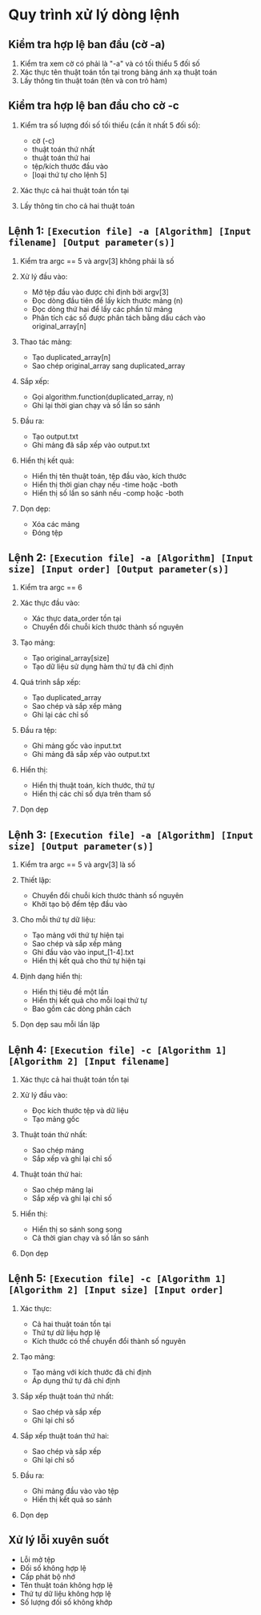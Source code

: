 # Quy trình xử lý dòng lệnh

## Kiểm tra hợp lệ ban đầu (cờ -a)
1. Kiểm tra xem cờ có phải là "-a" và có tối thiểu 5 đối số
2. Xác thực tên thuật toán tồn tại trong bảng ánh xạ thuật toán
3. Lấy thông tin thuật toán (tên và con trỏ hàm)

## Kiểm tra hợp lệ ban đầu cho cờ -c
1. Kiểm tra số lượng đối số tối thiểu (cần ít nhất 5 đối số):
   - cờ (-c)
   - thuật toán thứ nhất
   - thuật toán thứ hai  
   - tệp/kích thước đầu vào
   - [loại thứ tự cho lệnh 5]

2. Xác thực cả hai thuật toán tồn tại
3. Lấy thông tin cho cả hai thuật toán

## Lệnh 1: `[Execution file] -a [Algorithm] [Input filename] [Output parameter(s)]`
1. Kiểm tra argc == 5 và argv[3] không phải là số
2. Xử lý đầu vào:
   - Mở tệp đầu vào được chỉ định bởi argv[3]
   - Đọc dòng đầu tiên để lấy kích thước mảng (n)
   - Đọc dòng thứ hai để lấy các phần tử mảng
   - Phân tích các số được phân tách bằng dấu cách vào original_array[n]

3. Thao tác mảng:
   - Tạo duplicated_array[n]
   - Sao chép original_array sang duplicated_array

4. Sắp xếp:
   - Gọi algorithm.function(duplicated_array, n)
   - Ghi lại thời gian chạy và số lần so sánh

5. Đầu ra:
   - Tạo output.txt
   - Ghi mảng đã sắp xếp vào output.txt

6. Hiển thị kết quả:
   - Hiển thị tên thuật toán, tệp đầu vào, kích thước
   - Hiển thị thời gian chạy nếu -time hoặc -both
   - Hiển thị số lần so sánh nếu -comp hoặc -both

7. Dọn dẹp:
   - Xóa các mảng
   - Đóng tệp

## Lệnh 2: `[Execution file] -a [Algorithm] [Input size] [Input order] [Output parameter(s)]`
1. Kiểm tra argc == 6
2. Xác thực đầu vào:
   - Xác thực data_order tồn tại
   - Chuyển đổi chuỗi kích thước thành số nguyên

3. Tạo mảng:
   - Tạo original_array[size]
   - Tạo dữ liệu sử dụng hàm thứ tự đã chỉ định

4. Quá trình sắp xếp:
   - Tạo duplicated_array
   - Sao chép và sắp xếp mảng
   - Ghi lại các chỉ số

5. Đầu ra tệp:
   - Ghi mảng gốc vào input.txt
   - Ghi mảng đã sắp xếp vào output.txt

6. Hiển thị:
   - Hiển thị thuật toán, kích thước, thứ tự
   - Hiển thị các chỉ số dựa trên tham số

7. Dọn dẹp

## Lệnh 3: `[Execution file] -a [Algorithm] [Input size] [Output parameter(s)]`
1. Kiểm tra argc == 5 và argv[3] là số
2. Thiết lập:
   - Chuyển đổi chuỗi kích thước thành số nguyên
   - Khởi tạo bộ đếm tệp đầu vào

3. Cho mỗi thứ tự dữ liệu:
   - Tạo mảng với thứ tự hiện tại
   - Sao chép và sắp xếp mảng
   - Ghi đầu vào vào input_[1-4].txt
   - Hiển thị kết quả cho thứ tự hiện tại

4. Định dạng hiển thị:
   - Hiển thị tiêu đề một lần
   - Hiển thị kết quả cho mỗi loại thứ tự
   - Bao gồm các dòng phân cách

5. Dọn dẹp sau mỗi lần lặp

## Lệnh 4: `[Execution file] -c [Algorithm 1] [Algorithm 2] [Input filename]`
1. Xác thực cả hai thuật toán tồn tại
2. Xử lý đầu vào:
   - Đọc kích thước tệp và dữ liệu
   - Tạo mảng gốc

3. Thuật toán thứ nhất:
   - Sao chép mảng
   - Sắp xếp và ghi lại chỉ số

4. Thuật toán thứ hai:
   - Sao chép mảng lại
   - Sắp xếp và ghi lại chỉ số

5. Hiển thị:
   - Hiển thị so sánh song song
   - Cả thời gian chạy và số lần so sánh

6. Dọn dẹp

## Lệnh 5: `[Execution file] -c [Algorithm 1] [Algorithm 2] [Input size] [Input order]`
1. Xác thực:
   - Cả hai thuật toán tồn tại
   - Thứ tự dữ liệu hợp lệ
   - Kích thước có thể chuyển đổi thành số nguyên

2. Tạo mảng:
   - Tạo mảng với kích thước đã chỉ định
   - Áp dụng thứ tự đã chỉ định

3. Sắp xếp thuật toán thứ nhất:
   - Sao chép và sắp xếp
   - Ghi lại chỉ số

4. Sắp xếp thuật toán thứ hai:
   - Sao chép và sắp xếp
   - Ghi lại chỉ số

5. Đầu ra:
   - Ghi mảng đầu vào vào tệp
   - Hiển thị kết quả so sánh

6. Dọn dẹp

## Xử lý lỗi xuyên suốt
- Lỗi mở tệp
- Đối số không hợp lệ
- Cấp phát bộ nhớ
- Tên thuật toán không hợp lệ
- Thứ tự dữ liệu không hợp lệ
- Số lượng đối số không khớp